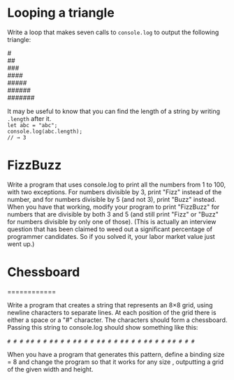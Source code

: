 # Looping a triangle

Write a loop that makes seven calls to `console.log` to output the following
triangle:  

*#*  
*##*  
*###*  
*####*  
*#####*  
*######*  
*#######*  

It may be useful to know that you can find the length of a string by writing
`.length` after it.  
`let abc = "abc";`  
`console.log(abc.length);`  
`// → 3`  

# FizzBuzz

Write a program that uses console.log to print all the numbers from 1 to 100,
with two exceptions. For numbers divisible by 3, print "Fizz" instead of the
number, and for numbers divisible by 5 (and not 3), print "Buzz" instead.
When you have that working, modify your program to print "FizzBuzz" for
numbers that are divisible by both 3 and 5 (and still print "Fizz" or "Buzz"
for numbers divisible by only one of those).
(This is actually an interview question that has been claimed to weed out
a significant percentage of programmer candidates. So if you solved it, your
labor market value just went up.)  

# Chessboard
============

Write a program that creates a string that represents an 8×8 grid, using newline
characters to separate lines. At each position of the grid there is either a space
or a "#" character. The characters should form a chessboard.  
Passing this string to console.log should show something like this:  

`# # # #`
`# # # #`
`# # # #`
`# # # #`
`# # # #`
`# # # #`
`# # # #`
`# # # #`  

When you have a program that generates this pattern, define a binding size
= 8 and change the program so that it works for any size , outputting a grid
of the given width and height.